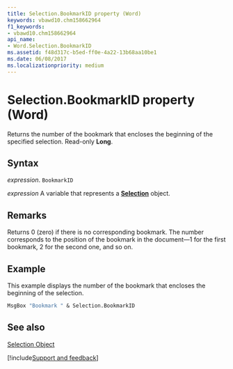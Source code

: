 ```yaml
---
title: Selection.BookmarkID property (Word)
keywords: vbawd10.chm158662964
f1_keywords:
- vbawd10.chm158662964
api_name:
- Word.Selection.BookmarkID
ms.assetid: f48d317c-b5ed-ff0e-4a22-13b68aa10be1
ms.date: 06/08/2017
ms.localizationpriority: medium
---
```



# Selection.BookmarkID property (Word)

Returns the number of the bookmark that encloses the beginning of the specified selection. Read-only **Long**.


## Syntax

_expression_. `BookmarkID`

_expression_ A variable that represents a **[Selection](Word.Selection.md)** object.


## Remarks

Returns 0 (zero) if there is no corresponding bookmark. The number corresponds to the position of the bookmark in the document—1 for the first bookmark, 2 for the second one, and so on. 


## Example

This example displays the number of the bookmark that encloses the beginning of the selection.


```vb
MsgBox "Bookmark " & Selection.BookmarkID
```


## See also


[Selection Object](Word.Selection.md)

[!include[Support and feedback](~/includes/feedback-boilerplate.md)]